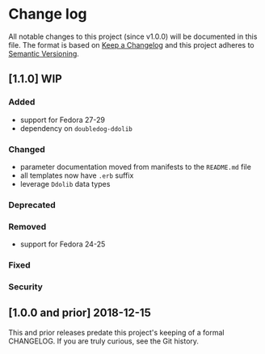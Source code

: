 <!--
# This file is part of the doubledog-network Puppet module.
# Copyright 2018-2019 John Florian
# SPDX-License-Identifier: GPL-3.0-or-later

Template

## [VERSION] DATE/WIP
### Added
### Changed
### Deprecated
### Removed
### Fixed
### Security

-->

# Change log

All notable changes to this project (since v1.0.0) will be documented in this file.  The format is based on [Keep a Changelog](http://keepachangelog.com/en/1.0.0/) and this project adheres to [Semantic Versioning](http://semver.org).

## [1.1.0] WIP
### Added
- support for Fedora 27-29
- dependency on `doubledog-ddolib`
### Changed
- parameter documentation moved from manifests to the `README.md` file
- all templates now have `.erb` suffix
- leverage `Ddolib` data types
### Deprecated
### Removed
- support for Fedora 24-25
### Fixed
### Security

## [1.0.0 and prior] 2018-12-15

This and prior releases predate this project's keeping of a formal CHANGELOG.  If you are truly curious, see the Git history.
